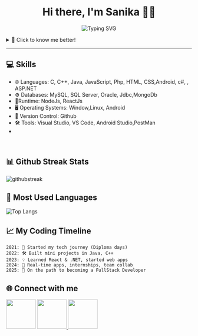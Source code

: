 <h1 align="center">Hi there, I'm Sanika 👋😇</h1>

<p align="center">
  <img src="https://readme-typing-svg.herokuapp.com?font=Fira+Code&size=30&pause=1000&color=F70000&center=true&vCenter=true&width=1000&lines=Aspiring+Full+Stack+Developer;Computer+Engineering+Student;Passionate+about+Learning+%26+Coding;Welcome+to+my+Tech+Universe+%F0%9F%8C%9F" alt="Typing SVG" />
</p>


<details>
  <summary>📌 Click to know me better!</summary>

```yaml
Name: Sanika Sudam Bhor
Role: Aspiring Full Stack Developer 👩‍💻
Education: Third-year Computer Engineering Student
Focus Areas:
  - MERN Stack, .NET Backend
  - API Design, Scalable Systems
  - Real-time Apps, Databases
Passions:
  - Coding & Problem Solving 🧠
  - Exploring New Technologies 🔍
  - Building Impactful Projects 🛠
```
</details>

---
## 💻 Skills
- 🌐 Languages: C, C++, Java, JavaScript, Php, HTML, CSS,Android, c#, , ASP.NET
- ⚙ Databases: MySQL, SQL Server, Oracle, Jdbc,MongoDb
- 🔗Runtime: NodeJs, ReactJs
- 🖥 Operating Systems: Window,Linux, Android
- 📜 Version Control: Github
- 🛠 Tools: Visual Studio, VS Code, Android Studio,PostMan
- 
<br>


## 📊 Github Streak Stats 

![githubstreak](https://streak-stats.demolab.com?user=sanika-bhor&theme=highcontrast&border_radius=5.4)

  
## 👀 Most Used Languages 

![Top Langs](https://github-readme-stats.vercel.app/api/top-langs/?username=sanika-bhor&layout=compact)



## 📈 My Coding Timeline

```text
2021: 🌱 Started my tech journey (Diploma days)
2022: 🛠 Built mini projects in Java, C++
2023: 💡 Learned React & .NET, started web apps
2024: 🚀 Real-time apps, internships, team collab
2025: 🎯 On the path to becoming a FullStack Developer 
````
## 🌐 Connect with me 
<a href="https://www.linkedin.com/in/sanikabhor"><img src="https://upload.wikimedia.org/wikipedia/commons/thumb/8/81/LinkedIn_icon.svg/2048px-LinkedIn_icon.svg.png" width="80" height="80" ></a>  <a href="https://github.com/sanika-bhor"><img src="https://play-lh.googleusercontent.com/PCpXdqvUWfCW1mXhH1Y_98yBpgsWxuTSTofy3NGMo9yBTATDyzVkqU580bfSln50bFU=w240-h480-rw" width="80" height="80" >
<a href="https://leetcode.com/u/bhorsanika0239/"><img src="https://encrypted-tbn0.gstatic.com/images?q=tbn:ANd9GcQfPAiDdsvK7TSLeU9QFNSYG_q4T9hTlMk4PVHuIzHTKay0Lf13uyWqPovdJW7jQvS3-LA&usqp=CAU" width="80" height="80"></a>
